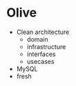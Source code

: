 # Olive

- Clean architecture
  - domain
  - infrastructure
  - interfaces
  - usecases
- MySQL
- fresh
